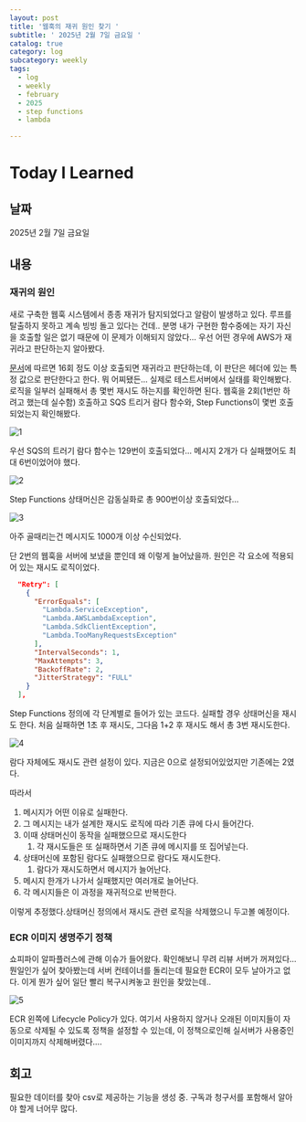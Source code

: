 ```yaml
---
layout: post
title: '웹훅의 재귀 원인 찾기 '
subtitle: ' 2025년 2월 7일 금요일 '
catalog: true
category: log
subcategory: weekly
tags:
  - log
  - weekly
  - february
  - 2025
  - step functions
  - lambda

---
```


# Today I Learned

## 날짜

2025년 2월 7일 금요일

## 내용

### 재귀의 원인

새로 구축한 웹훅 시스템에서 종종 재귀가 탐지되었다고 알람이 발생하고 있다. 루프를 탈출하지 못하고 계속 빙빙 돌고 있다는 건데.. 분명 내가 구현한 함수중에는 자기 자신을 호출할 일은 없기 때문에 이 문제가 이해되지 않았다… 우선 어떤 경우에 AWS가 재귀라고 판단하는지 알아봤다.

[문서](https://docs.aws.amazon.com/ko_kr/lambda/latest/dg/invocation-recursion.html)에 따르면 16회 정도 이상 호출되면 재귀라고 판단하는데, 이 판단은 헤더에 있는 특정 값으로 판단한다고 한다. 뭐 어찌됐든… 실제로 테스트서버에서 실태를 확인해봤다. 로직을 일부러 실패해서 총 몇번 재시도 하는지를 확인하면 된다. 웹훅을 2회(1번만 하려고 했는데 실수함) 호출하고 SQS 트리거 람다 함수와, Step Functions이 몇번 호출되었는지 확인해봤다.

 

![1](https://cdn.jsdelivr.net/gh/junsoopooh/junsoopooh.github.io/img/log/2025/02/07/1.webp)

우선 SQS의 트러기 람다 함수는 129번이 호출되었다… 메시지 2개가 다 실패했어도 최대 6번이었어야 했다.

![2](https://cdn.jsdelivr.net/gh/junsoopooh/junsoopooh.github.io/img/log/2025/02/07/2.webp)

Step Functions 상태머신은 감동실화로 총 900번이상 호출되었다…

![3](https://cdn.jsdelivr.net/gh/junsoopooh/junsoopooh.github.io/img/log/2025/02/07/3.webp)

아주 골때리는건 메시지도 1000개 이상 수신되었다.

단 2번의 웹훅을 서버에 보냈을 뿐인데 왜 이렇게 늘어났을까. 원인은 각 요소에 적용되어 있는 재시도 로직이었다.

```json
  "Retry": [
    {
      "ErrorEquals": [
        "Lambda.ServiceException",
        "Lambda.AWSLambdaException",
        "Lambda.SdkClientException",
        "Lambda.TooManyRequestsException"
      ],
      "IntervalSeconds": 1,
      "MaxAttempts": 3,
      "BackoffRate": 2,
      "JitterStrategy": "FULL"
    }
  ],
```

Step Functions 정의에 각 단계별로 들어가 있는 코드다. 실패할 경우 상태머신을 재시도 한다. 처음 실패하면 1초 후 재시도, 그다음 1+2 후 재시도 해서 총 3번 재시도한다. 

![4](https://cdn.jsdelivr.net/gh/junsoopooh/junsoopooh.github.io/img/log/2025/02/07/4.webp)

람다 자체에도 재시도 관련 설정이 있다. 지금은 0으로 설정되어있었지만 기존에는 2였다.

따라서 

1. 메시지가 어떤 이유로 실패한다.
2. 그 메시지는 내가 설계한 재시도 로직에 따라 기존 큐에 다시 들어간다.
3. 이때 상태머신이 동작을 실패했으므로 재시도한다
    1. 각 재시도들은 또 실패하면서 기존 큐에 메시지를 또 집어넣는다.
4. 상태머신에 포함된 람다도 실패했으므로 람다도 재시도한다.
    1. 람다가 재시도하면서 메시지가 늘어난다.
5. 메시지 한개가 나가서 실패했지만 여러개로 늘어난다.
6. 각 메시지들은 이 과정을 재귀적으로 반복한다.

이렇게 추정했다.상태머신 정의에서 재시도 관련 로직을 삭제했으니 두고볼 예정이다.

### ECR 이미지 생명주기 정책

쇼피파이 알파플러스에 관해 이슈가 들어왔다. 확인해보니 무려 리뷰 서버가 꺼져있다… 뭔일인가 싶어 찾아봤는데 서버 컨테이너를 돌리는데 필요한 ECR이 모두 날아가고 없다. 이게 뭔가 싶어 일단 빨리 복구시켜놓고 원인을 찾았는데..

![5](https://cdn.jsdelivr.net/gh/junsoopooh/junsoopooh.github.io/img/log/2025/02/07/5.webp)

ECR 왼쪽에 Lifecycle Policy가 있다. 여기서 사용하지 않거나 오래된 이미지들이 자동으로 삭제될 수 있도록 정책을 설정할 수 있는데, 이 정책으로인해 실서버가 사용중인 이미지까지 삭제해버렸다….

## 회고

필요한 데이터를 찾아 csv로 제공하는 기능을 생성 중. 구독과 청구서를 포함해서 알아야 할게 너어무 많다.